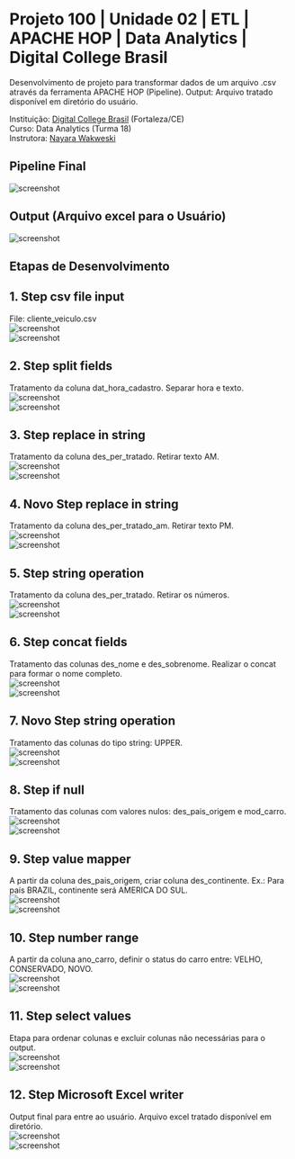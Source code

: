 # Projeto 100 | Unidade 02 | ETL | APACHE HOP | Data Analytics | Digital College Brasil

Desenvolvimento de projeto para transformar dados de um arquivo .csv através da ferramenta APACHE HOP (Pipeline). Output: Arquivo tratado disponível em diretório do usuário.<br>

Instituição: [Digital College Brasil](https://digitalcollege.com.br/) (Fortaleza/CE) <br>
Curso: Data Analytics (Turma 18) <br>
Instrutora: [Nayara Wakweski](https://github.com/NayaraWakewski) <br>

## Pipeline Final
![screenshot](/images/pipeline.png) <br>

## Output (Arquivo excel para o Usuário)
![screenshot](/images/excel_output.png) <br>

## Etapas de Desenvolvimento

## 1. Step csv file input
File: cliente_veiculo.csv <br>
![screenshot](/images/csv_input_file.png) <br>
![screenshot](/images/csv_table.png) <br>

## 2. Step split fields
Tratamento da coluna dat_hora_cadastro. Separar hora e texto. <br>
![screenshot](/images/split_field_1.png) <br>
![screenshot](/images/split_field_1_table.png) <br>

## 3. Step replace in string
Tratamento da coluna des_per_tratado. Retirar texto AM. <br>
![screenshot](/images/replace.png) <br>
![screenshot](/images/replace_table.png) <br>

## 4. Novo Step replace in string
Tratamento da coluna des_per_tratado_am. Retirar texto PM. <br>
![screenshot](/images/replace_2.png) <br>
![screenshot](/images/replace_table_2.png) <br>

## 5. Step string operation
Tratamento da coluna des_per_tratado. Retirar os números. <br>
![screenshot](/images/string_operation.png) <br>
![screenshot](/images/string_operation_table.png) <br>

## 6. Step concat fields
Tratamento das colunas des_nome e des_sobrenome. Realizar o concat para formar o nome completo.<br>
![screenshot](/images/concat.png) <br>
![screenshot](/images/concat_table.png) <br>

## 7. Novo Step string operation
Tratamento das colunas do tipo string: UPPER. <br>
![screenshot](/images/string_upper.png) <br>
![screenshot](/images/string_upper_table.png) <br>

## 8. Step if null
Tratamento das colunas com valores nulos: des_pais_origem e mod_carro. <br>
![screenshot](/images/if_null.png) <br>
![screenshot](/images/if_null_table.png) <br>

## 9. Step value mapper
A partir da coluna des_pais_origem, criar coluna des_continente. Ex.: Para país BRAZIL, continente será AMERICA DO SUL.<br>
![screenshot](/images/value_mapper.png) <br>
![screenshot](/images/value_mapper_table.png) <br>

## 10. Step number range
A partir da coluna ano_carro, definir o status do carro entre: VELHO, CONSERVADO, NOVO.<br>
![screenshot](/images/number_range.png) <br>
![screenshot](/images/number_range_table.png) <br>

## 11. Step select values
Etapa para ordenar colunas e excluir colunas não necessárias para o output.<br>
![screenshot](/images/select_values.png) <br>
![screenshot](/images/select_values_table.png) <br>

## 12. Step Microsoft Excel writer
Output final para entre ao usuário. Arquivo excel tratado disponível em diretório.<br>
![screenshot](/images/address_output_file.png) <br>
![screenshot](/images/excel_output.png) <br>

